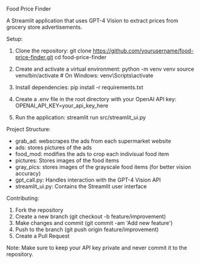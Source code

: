 Food Price Finder

A Streamlit application that uses GPT-4 Vision to extract prices from grocery store advertisements.

Setup:

1. Clone the repository:
git clone https://github.com/yourusername/food-price-finder.git
cd food-price-finder

2. Create and activate a virtual environment:
python -m venv venv
source venv/bin/activate  # On Windows: venv\Scripts\activate

3. Install dependencies:
pip install -r requirements.txt

4. Create a .env file in the root directory with your OpenAI API key:
OPENAI_API_KEY=your_api_key_here

5. Run the application:
streamlit run src/streamlit_ui.py

Project Structure:
- grab_ad: webscrapes the ads from each supermarket website
- ads: stores pictures of the ads
- food_mod: modifies the ads to crop each indivisual food item
- pictures: Stores images of the food items
- gray_pics: stores images of the grayscale food items (for better vision accuracy)
- gpt_call.py: Handles interaction with the GPT-4 Vision API
- streamlit_ui.py: Contains the Streamlit user interface

Contributing:
1. Fork the repository
2. Create a new branch (git checkout -b feature/improvement)
3. Make changes and commit (git commit -am 'Add new feature')
4. Push to the branch (git push origin feature/improvement)
5. Create a Pull Request

Note: Make sure to keep your API key private and never commit it to the repository.